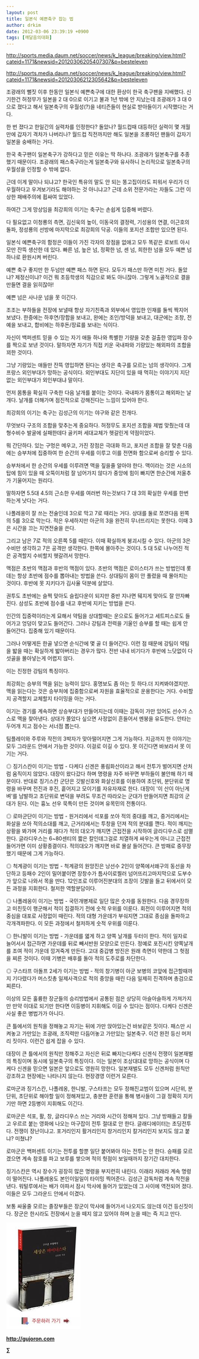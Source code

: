 ```yaml
---
layout: post
title: 일본식 예쁜축구 잡는 법
author: drkim
date: 2012-03-06 23:39:19 +0900
tags: [깨달음의대화]
---
```

http://sports.media.daum.net/soccer/news/k_league/breaking/view.html?cateid=1171&newsid=20120306205407307&p=besteleven 



http://sports.media.daum.net/soccer/news/k_league/breaking/view.html?cateid=1171&newsid=20120306212305642&p=besteleven 



조광래의 뻘짓 이후 한동안 일본식 예쁜축구에 대한 환상이 한국 축구팬을 지배했다. 신기한건 허정무가 일본을 2 대 0으로 이기고 불과 1년 밖에 안 지났는데 조광래가 3 대 0으로 졌다고 해서 일본축구의 우월성(?)을 네티즌들이 현실로 받아들이기 시작했다는 거다. 

한 번 졌다고 한일간의 실력차를 인정한다? 돌았나? 월드컵때 대등하던 실력이 몇 개월만에 갑자기 격차가 나버리나? 월드컵 직전까지만 해도 일본을 조롱하던 팬들이 갑자기 일본을 숭배하는 거다. 

한국 축구팬이 일본축구가 강하다고 믿은 이유는 딱 하나다. 조광래가 일본축구를 추종했기 때문이다. 조광래의 패스축구라는게 일본축구와 유사하니 논리적으로 일본축구의 우월성을 인정할 수 밖에 없다. 

근데 이게 말이나 되냐고? 한국인 특유의 말도 안 되는 똥고집이라도 피워서 우리가 더 우월하다고 우겨보기라도 해야하는 것 아니냐고? 근데 소위 전문가라는 자들도 그런 이상한 패배주의에 휩싸여 있었다. 

하여간 그게 망상임을 최강희의 이기는 축구는 손쉽게 입증해 버렸다. 

다 필요없고 이청룡의 측면, 김신욱의 높이, 이동국의 결정력, 기성용의 연결, 이근호의 돌파, 정성룡의 선방에 마지막으로 최강희의 닥공. 이들의 포지션 조합만 있으면 된다. 

일본식 예쁜축구의 함정은 이들이 가진 각자의 장점을 없애고 모두 똑같은 로보트 아시모만 잔뜩 생산한 데 있다. 빠른 넘, 높은 넘, 정확한 넘, 센 넘, 희한한 넘을 모두 예쁜 넘 하나로 환원시켜 버린다. 

예쁜 축구 좋지만 한 두넘만 예쁜 패스 하면 된다. 모두가 패스만 하면 미친 거다. 돌았냐? 제정신이냐? 이건 뭐 초등학생의 직감으로 봐도 아니잖아. 그렇게 노골적으로 결을 만들면 결을 읽히잖아! 

예쁜 넘은 사나운 넘을 못 이긴다. 

조조는 부하들을 전장에 보낼때 항상 자기친족과 외부에서 영입한 인재를 둘씩 짝지어 보냈다. 한중에는 하후연/장합을 보내고, 완에는 조인/방덕을 보내고, 대군에는 조창, 전예을 보내고, 합비에는 하후돈/장료를 보내는 식이다. 

자신이 백퍼센트 믿을 수 있는 자기 애들 하나와 특별한 기량을 갖춘 걸출한 영입파 장수를 짝으로 보낸 것이다. 말하자면 자기가 직접 키운 국내파와 기량있는 해외파의 조합을 꾀한 것이다. 

그냥 기량있는 애들만 잔뜩 영입하면 된다는 생각은 축구를 모르는 넘의 생각이다. 그게 프랑스 외인부대가 망하는 공식이다. 외인부대도 지단이 있을 때 먹히는 이야기지 지단없는 외인부대가 외인부대냐 말이다. 

먼저 몸통을 확실히 구축한 다음 날개를 붙이는 것이다. 국내파가 몸통이고 해외파는 날개다. 날개를 더해가며 점진적으로 강해진다는 느낌이 있어야 한다. 

최강희의 이기는 축구는 김성근의 이기는 야구와 같은 전개다. 

무엇보다 구조의 조합을 맞추는게 중요하다. 허정무도 포지션 조합을 제법 맞췄는데 대형수비수 발굴에 실패한데다 골키퍼 세대교체가 헷갈린게 약점이었다. 

뭐 간단하다. 있는 구멍은 메우고, 가진 장점은 극대화 하고, 포지션 조합을 잘 맞춘 다음에는 승부처에 집중하여 한 순간의 우세를 이루고 이를 전면화 함으로써 승리할 수 있다. 

승부처에서 한 순간의 우세를 이루려면 맥을 짚을줄 알아야 한다. 맥이라는 것은 시소의 탑에 힘이 있을 때 오뚝이처럼 잘 넘어가지 않다가 중앙에 힘이 빠지면 한순간에 저울추가 기울어지는 원리다. 

말하자면 5.5대 4.5의 근소한 우세를 여러번 하는것보다 7 대 3의 확실한 우세를 한번 하는게 낫다는 거다. 

나폴레옹이 잘 쓰는 전술인데 3으로 막고 7로 때리는 거다. 상대를 둘로 쪼갠다음 왼쪽의 5를 3으로 막는다. 적은 우세하지만 아군의 3을 완전히 무너뜨리지는 못한다. 이때 3은 시간을 끄는 지연전술을 쓴다. 

그리고 남은 7로 적의 오른쪽 5를 때린다. 이때 확실하게 붕괴시킬 수 있다. 아군의 3은 수비만 생각하고 7은 공격만 생각한다. 한쪽에 몰아주는 것이다. 5 대 5로 나누어진 적은 공격할지 수비할지 헷갈려서 망한다. 

맥점은 초반의 맥점과 후반의 맥점이 있다. 초반의 맥점은 로이스터가 쓰는 방법인데 롯데는 항상 초반에 점수를 뽑아내는 방법을 쓴다. 상대팀이 몸이 안 풀렸을 때 몰아치는 것이다. 후반에 못 지키다가 김사율 덕분에 살았다. 

권투도 초반에는 슬쩍 맞아도 슬립다운이 되지만 중반 지나면 뒈지게 맞아도 잘 안자빠진다. 삼성도 초반에 점수를 내고 후반에 지키는 방법을 쓴다. 

인간의 집중력이라는게 묘해서 약팀을 상대할때는 운으로도 들어가고 세트피스로도 들어가고 엉덩이 맞고도 들어간다. 그러나 강팀과 전력을 기울인 승부를 할 때는 쉽게 안 들어간다. 집중해 있기 때문이다. 

그러나 어떻게든 한골 넣으면 순식간에 몇 골 더 들어간다. 이런 점 때문에 강팀이 약팀을 밟을 때는 확실하게 밟아버리는 경우가 많다. 전반 내내 비기다가 후반에 느닷없이 다섯골을 몰아넣는게 어렵지 않다. 

이는 진정한 강팀의 특징이다. 

최강희는 승부의 맥을 읽는 능력이 있다. 홍명보도 좀 아는 듯 하다.더 지켜봐야겠지만. 맥을 읽는다는 것은 승부처에 집중함으로써 자원을 효율적으로 운용한다는 거다. 수비할지 공격할지 교체할지 타이밍을 아는 거다. 

이기는 경기를 계속하면 상승부대가 만들어지는데 이때는 감독이 가만 있어도 선수가 스스로 맥을 찾아낸다. 상대가 쫄았다 싶으면 사정없이 흔들어서 멘붕을 유도한다. 안타는 두어개 치고 점수는 서너점 뽑는다. 



팀플레이와 주루와 작전의 3박자가 맞아떨어지면 그게 가능하다. 지금까지 한 이야기는 모두 그라운드 안에서 가능한 것이다. 이걸로 이길 수 있다. 못 이긴다면 바보라서 못 이기는 거다. 




  ◎ 징기스칸이 이기는 방법 - 다케다 신겐은 풍림화산이라고 해서 전투가 벌어지면 산처럼 움직이지 않았다. 대장이 왔다갔다 하며 명령을 자주 바꾸면 부하들이 불안해 하기 때문이다. 반대로 징기스칸 군단은 깃발신호와 화살신호를 이용하여 초단위, 분단위로 명령을 바꾸며 전진과 후진, 흩어지고 모이기를 자유자재로 한다. 대장이 '이 산이 아닌게벼'를 남발하고 초단위로 변덕을 부려도 무조건 따라오는 군대가 만들어지면 최강의 군대가 된다. 이는 흉노 선우 묵특이 만든 것이며 유목민의 전통이다.





  ◎ 로마군단이 이기는 방법 - 원거리에서 석포를 쏘아 적의 중대를 깨고, 중거리에서는 화살을 쏘아 적의소대를 깨고, 근거리에서는 투창을 던져 적의 분대를 깬다. 적이 깨지는 상황을 봐가며 거리를 재다가 적의 대오가 깨지면 근접전을 시작하여 글라디우스로 섬멸한다. 글라디우스는 6~80센티의 짧은 칼인데그걸로 치열하게 싸우는게 아니고 근접전 들어가면 이미 상황종결이다. 적의대오가 깨지면 바로 몰살 들어간다. 큰 방패로 중무장했기 때문에 그게 가능하다.





  ◎ 척계광이 이기는 방법 - 척계광의 원앙진은 낭선수 2인이 양쪽에서왜구의 동선을 차단하고 등패수 2인이 밀어붙이면 장창수가 틈사이로찔러 넘어뜨리고마지막으로 도부수가 앞으로 나와서 목을 딴다. 12인조로 이루어진분대의 조장이 깃발을 들고 뒤에서이 모든 과정을 지휘한다. 철저한 역할분담이다.





  ◎ 나폴레옹이 이기는 방법 - 국민개병제로 일단 많은 숫자를 동원한다. 다음 경무장하고 미친듯이 행군해서 적이 집결하기 전에 숫적 우위를 이룬다. 회전이 이루어지면 적의 중심을 대포로 사정없이 때린다. 적의 대형 가운데가 부숴지면 그대로 종심을 돌파하고 각개격파한다. 이 모든 과정에서 철저하게 숫적 우위를 이룬다.





  ◎ 한니발이 이기는 방법 - 가운데를 엷게 하고 양쪽 날개를 두터이 한다. 적이 일자로 늘어서서 접근하면 가운데를 뒤로 빼서반원 모양으로 만든다. 정예로 포진시킨 양쪽날개를 조여 적이 가운데 낑겨죽게 만든다. 고대 중갑병 방진은 원래 측면이 약한데 그 헛점을 찌른 것이다. 이때 기병은 배후를 돌아 적의 도주로를 차단한다.





  ◎ 구스타프 아돌프 2세가 이기는 방법 - 적의 창기병이 아군 보병의 코앞에 접근할때까지 기다렸다가 머스킷총 일제사격으로 적의 중앙을 때린 다음 일제히 진격하며 총검으로 찌른다.




이상의 모든 훌륭한 장군들의 승리방법에서 공통된 점은 상당히 아슬아슬하게 가져가지만 만약 이대로 되기만 한다면 이등병이 지휘해도 이길 수 있다는 점이다. 다케다 신겐은 사실 좋은 병법가가 아니다. 



큰 틀에서의 원칙을 정해놓고 자기는 뒤에 가만 앉아있는건 바보같은 짓이다. 패스만 시켜놓고 가만있는 조광래, 조직력만 다듬어놓고 가만있는 일본축구. 이건 완전 등신 머저리 짓이다. 이런건 쉽게 잡을 수 있다.



대장이 큰 틀에서의 원칙만 정해주고 자신은 뒤로 빠지는다케다 신겐식 전쟁이 일본재벌의 특징이며 동시에 일본축구의 특징이다. 이는 일본이 조상대대로 망하는 공식이며 다케다 신겐을 믿으면 일본은 앞으로도 영원히 망한다. 일본재벌도 모두 신겐처럼 원칙만 강조하고 현장에는 나타나지 않는다. 현장경영 이런거 모른다.



로마군과 징기스칸, 나폴레옹, 한니발, 구스타프는 모두 정해진교범이 있으며 시단위, 분단위, 초단위로 해야할 일이 정해져있고, 충분한 훈련을 통해 병사들이 그걸 정확히 지키기만 하면 2등병이 지휘해도 이긴다. 



로마군은 석포, 활, 창, 글라디우스 쓰는 거리와 시간이 정해져 있다. 그냥 방패들고 칼들고 우르르 붙는 영화에 나오는 마구잡이 전투 절대로 안 한다. 글래디에이터는 초딩전투다. 전쟁이 장난이냐고. 포거리인지 활거리인지 창거리인지 칼거리인지 보지도 않고 붙냐? 미쳤냐? 



로마군은 백퍼센트 이기는 전투를 할뿐 일단 붙어봐야 아는 전투는 안 한다. 승패를 모르겠으면 계속 참호를 파고 보루를 쌓으며 적의 헛점이 보일때까지 장기간 대치한다.



징기스칸은 역시 장수가 굉장히 많은 명령을 부지런히 내린다. 이래라 저래라 계속 명령이 떨어진다. 나폴레옹도 본인이일일이 타이밍 찍어준다. 김성근 감독처럼 계속 작전을 낸다. 워털루에서는 배가 아파서 잠시 막사에 들어가 있었는데 그 사이에 역전되어 졌다. 이들은 모두 그라운드 안에서 이겼다. 



보통 싸울줄 모르는 졸장부들은 장군이 막사에 들어가서 나오지도 않는데 이건 등신짓이다. 장군은 한시라도 전장에서 눈을 떼지 않고 있어야 하며 눈을 떼는 즉 지고 만다.

























![](/files/attach/images/198/668/222/0.JPG)


  






**http://gujoron.com** 


**∑**